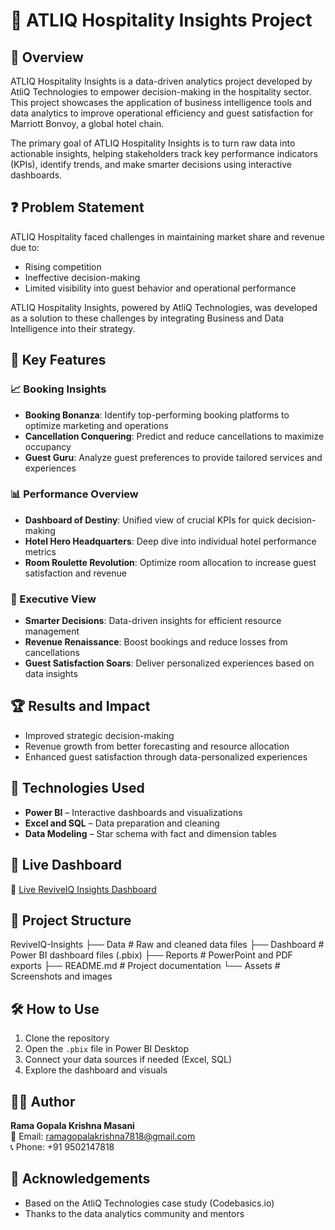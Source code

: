 # 🏨 ATLIQ Hospitality Insights Project

## 🧭 Overview
ATLIQ Hospitality Insights is a data-driven analytics project developed by AtliQ Technologies to empower decision-making in the hospitality sector. This project showcases the application of business intelligence tools and data analytics to improve operational efficiency and guest satisfaction for Marriott Bonvoy, a global hotel chain.

The primary goal of ATLIQ Hospitality Insights is to turn raw data into actionable insights, helping stakeholders track key performance indicators (KPIs), identify trends, and make smarter decisions using interactive dashboards.

## ❓ Problem Statement
ATLIQ Hospitality faced challenges in maintaining market share and revenue due to:
- Rising competition
- Ineffective decision-making
- Limited visibility into guest behavior and operational performance

ATLIQ Hospitality Insights, powered by AtliQ Technologies, was developed as a solution to these challenges by integrating Business and Data Intelligence into their strategy.

## 🚀 Key Features

### 📈 Booking Insights
- **Booking Bonanza**: Identify top-performing booking platforms to optimize marketing and operations  
- **Cancellation Conquering**: Predict and reduce cancellations to maximize occupancy  
- **Guest Guru**: Analyze guest preferences to provide tailored services and experiences

### 📊 Performance Overview
- **Dashboard of Destiny**: Unified view of crucial KPIs for quick decision-making  
- **Hotel Hero Headquarters**: Deep dive into individual hotel performance metrics  
- **Room Roulette Revolution**: Optimize room allocation to increase guest satisfaction and revenue

### 🎯 Executive View
- **Smarter Decisions**: Data-driven insights for efficient resource management  
- **Revenue Renaissance**: Boost bookings and reduce losses from cancellations  
- **Guest Satisfaction Soars**: Deliver personalized experiences based on data insights

## 🏆 Results and Impact
- Improved strategic decision-making  
- Revenue growth from better forecasting and resource allocation  
- Enhanced guest satisfaction through data-personalized experiences

## 🧰 Technologies Used
- **Power BI** – Interactive dashboards and visualizations  
- **Excel and SQL** – Data preparation and cleaning  
- **Data Modeling** – Star schema with fact and dimension tables  

## 📡 Live Dashboard
🔗 [Live ReviveIQ Insights Dashboard](https://app.powerbi.com/view?r=eyJrIjoiNDVjYzUyODQtMTExZS00YjYyLTgzZTAtZjQ2OTlkYWU0YTJkIiwidCI6ImM2ZTU0OWIzLTVmNDUtNDAzMi1hYWU5LWQ0MjQ0ZGM1YjJjNCJ9)

## 📂 Project Structure
ReviveIQ-Insights
├── Data # Raw and cleaned data files
├── Dashboard # Power BI dashboard files (.pbix)
├── Reports # PowerPoint and PDF exports
├── README.md # Project documentation
└── Assets # Screenshots and images



## 🛠 How to Use
1. Clone the repository  
2. Open the `.pbix` file in Power BI Desktop  
3. Connect your data sources if needed (Excel, SQL)  
4. Explore the dashboard and visuals  

## 👨‍💻 Author
**Rama Gopala Krishna Masani**  
📧 Email: ramagopalakrishna7818@gmail.com  
📞 Phone: +91 9502147818

## 🙏 Acknowledgements
- Based on the AtliQ Technologies case study (Codebasics.io)  
- Thanks to the data analytics community and mentors  
